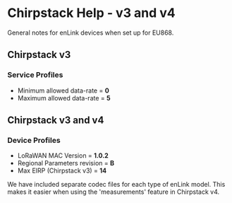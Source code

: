 # Chirpstack Help - v3 and v4

General notes for enLink devices when set up for EU868.

## Chirpstack v3

### Service Profiles

- Minimum allowed data-rate = **0**
- Maximum allowed data-rate = **5**

## Chirpstack v3 and v4

### Device Profiles

- LoRaWAN MAC Version = **1.0.2**
- Regional Parameters revision = **B**
- Max EIRP (Chirpstack v3) = **14**

We have included separate codec files for each type of enLink model. This makes it easier when using the 'measurements' feature in Chirpstack v4.
